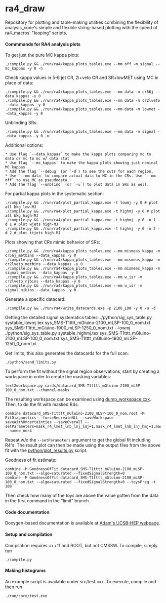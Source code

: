 ra4_draw
========

Repository for plotting and table-making utilities combining the flexibility of analysis_code's simple and flexible string-based plotting with the speed of ra4_macros' "looping" scripts.

#### Commmands for RA4 analysis plots

To get just the pure MC kappa plots:
    
    ./compile.py && ./run/ra4/kappa_plots_tables.exe --mm off -m signal --mc_kappas -y 0 -n

Check kappa values in 5-6 jet CR, 2l+veto CR and SR+lowMET using MC in place of data:

    ./compile.py && ./run/ra4/kappa_plots_tables.exe --mm data -m cr56j --data_kappas -y 0
    ./compile.py && ./run/ra4/kappa_plots_tables.exe --mm data -m cr2lveto --data_kappas -y 0
    ./compile.py && ./run/ra4/kappa_plots_tables.exe --mm data -m lowmet --data_kappas -y 0

Unblinding SRs:
    
    ./compile.py && ./run/ra4/kappa_plots_tables.exe --mm data -m signal --data_kappas -y 0 -u

Additional options:

    * Use flag `--data_kappas` to make the kappa plots comparing mc to data or mc to mc w/ data stat
    * Use flag `--mc_kappas` to make the kappa plots showing just nominal MC kappas
    * Add the flag `--debug` (or `-d`) to see the cuts for each region. 
    * Use `--mm data` to compare actual data to MC in the CRs. Use `--mm off` to use MC as pseudodata.
    * Add the flag `--unblind` (or `-u`) to plot data in SRs as well.

For partial kappa plots in the systematic section:

    ./compile.py && ./run/ra4/plot_partial_kappa.exe -t lowmj -y 0 # plot all bkg low-MJ
    ./compile.py && ./run/ra4/plot_partial_kappa.exe -t highmj -y 0 # plot all bkg high-MJ
    ./compile.py && ./run/ra4/plot_partial_kappa.exe -t highmj -y 0 -n 1 -d 1 # plot wjets high-MJ
    ./compile.py && ./run/ra4/plot_partial_kappa.exe -t highmj -y 0 -n 2 -d 2 # plot ttjets high-MJ

Plots showing that CRs mimic behavior of SRs:

    ./compile.py && ./run/ra4/kappa_plots_tables.exe --mm mismeas_kappa -m cr56j_metbins --data_kappas -y 0
    ./compile.py && ./run/ra4/kappa_plots_tables.exe --mm mismeas_kappa -m cr2lveto_metbins --data_kappas -y 0
    ./compile.py && ./run/ra4/kappa_plots_tables.exe --mm mismeas_kappa -m signal_metbins --data_kappas -y 0
    ./compile.py && ./run/ra4/kappa_plots_tables.exe --mm w_isr -m cr2lveto_njbins --data_kappas -y 0
    ./compile.py && ./run/ra4/kappa_plots_tables.exe --mm w_isr -m signal_njbins --data_kappas -y 0

Generate a specific datacard:

    ./compile.py && ./run/ra4/write_datacards.exe -p 2100_100 -y 0 -u -d

Getting the detailed signal systematics tables:
    ./python/sig_sys_table.py systable_lowmj.tex sys_SMS-T1tttt_mGluino-2100_mLSP-100_0_nom.txt sys_SMS-T1tttt_mGluino-1900_mLSP-1250_0_nom.txt --lowmj
    ./python/sig_sys_table.py systable_highmj.tex sys_SMS-T1tttt_mGluino-2100_mLSP-100_0_nom.txt sys_SMS-T1tttt_mGluino-1900_mLSP-1250_0_nom.txt

Get limits, this also generates the datacards for the full scan:
    
    ./python/send_limits.py

To perform the fit without the signal region observations, start by creating a workspace in order to create the masking variables:

    text2workspace.py cards/datacard_SMS-T1tttt_mGluino-2100_mLSP-100_0_nom.txt --channel-masks

The resulting workspace can be examined using [dump_workspace.cxx](src/ra4/dump_workspace.cxx). Then, to do the fit with masked R4s:

    combine datacard_SMS-T1tttt_mGluino-2100_mLSP-100_0_nom.root -M FitDiagnostics --forceRecreateNLL --saveWorkspace --saveWithUncertainties --saveOverall --setParameters=mask_r4_lmet_lnb_lnj_lmj=1,mask_r4_lmet_lnb_lnj_hmj=1,mask_r4_lmet_lnb_hnj_lmj=1,mask_r4_lmet_lnb_hnj_hmj=1,mask_r4_lmet_mnb_lnj_lmj=1,mask_r4_lmet_mnb_lnj_hmj=1,mask_r4_lmet_mnb_hnj_lmj=1,mask_r4_lmet_mnb_hnj_hmj=1,mask_r4_lmet_hnb_lnj_lmj=1,mask_r4_lmet_hnb_lnj_hmj=1,mask_r4_lmet_hnb_hnj_lmj=1,mask_r4_lmet_hnb_hnj_hmj=1,mask_r4_mmet_lnb_lnj_lmj=1,mask_r4_mmet_lnb_lnj_hmj=1,mask_r4_mmet_lnb_hnj_lmj=1,mask_r4_mmet_lnb_hnj_hmj=1,mask_r4_mmet_mnb_lnj_lmj=1,mask_r4_mmet_mnb_lnj_hmj=1,mask_r4_mmet_mnb_hnj_lmj=1,mask_r4_mmet_mnb_hnj_hmj=1,mask_r4_mmet_hnb_lnj_lmj=1,mask_r4_mmet_hnb_lnj_hmj=1,mask_r4_mmet_hnb_hnj_lmj=1,mask_r4_mmet_hnb_hnj_hmj=1,mask_r4_hmet_lnb_lnj_lmj=1,mask_r4_hmet_lnb_lnj_hmj=1,mask_r4_hmet_lnb_hnj_lmj=1,mask_r4_hmet_lnb_hnj_hmj=1,mask_r4_hmet_mnb_lnj_lmj=1,mask_r4_hmet_mnb_lnj_hmj=1,mask_r4_hmet_mnb_hnj_lmj=1,mask_r4_hmet_mnb_hnj_hmj=1,mask_r4_hmet_hnb_lnj_lmj=1,mask_r4_hmet_hnb_lnj_hmj=1,mask_r4_hmet_hnb_hnj_lmj=1,mask_r4_hmet_hnb_hnj_hmj=1 --name=_nor4

Repeat w/o the `--setParameters` argument to get the global fit including R4's. The result plot can then be made using the output files from the above fit with the [python/plot_results.py](python/plot_results.py) script.

Goodness of fit estimate:

    combine -M GoodnessOfFit datacard_SMS-T1tttt_mGluino-2100_mLSP-100_0_nom.txt --algo=saturated --fixedSignalStrength=0
    combine -M GoodnessOfFit datacard_SMS-T1tttt_mGluino-2100_mLSP-100_0_nom.txt --algo=saturated --fixedSignalStrength=0 --toysFreq -t 100

Then check how many of the toys are above the value gotten from the data in the first command in the "limit" branch.


#### Code documentation
Doxygen-based documentation is available at [Adam's UCSB-HEP webpage](http://hep.ucsb.edu/people/ald77/documentation/doc_ra4_draw/).

#### Setup and compilation
Compilation requires c++11 and ROOT, but not CMSSW. To compile, simply run

    ./compile.py

#### Making histograms
An example script is available under src/test.cxx. To execute, compile and then run

    ./run/core/test.exe
